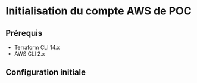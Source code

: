 # Initialisation du compte AWS de POC

## Prérequis

* Terraform CLI 14.x
* AWS CLI 2.x

## Configuration initiale



